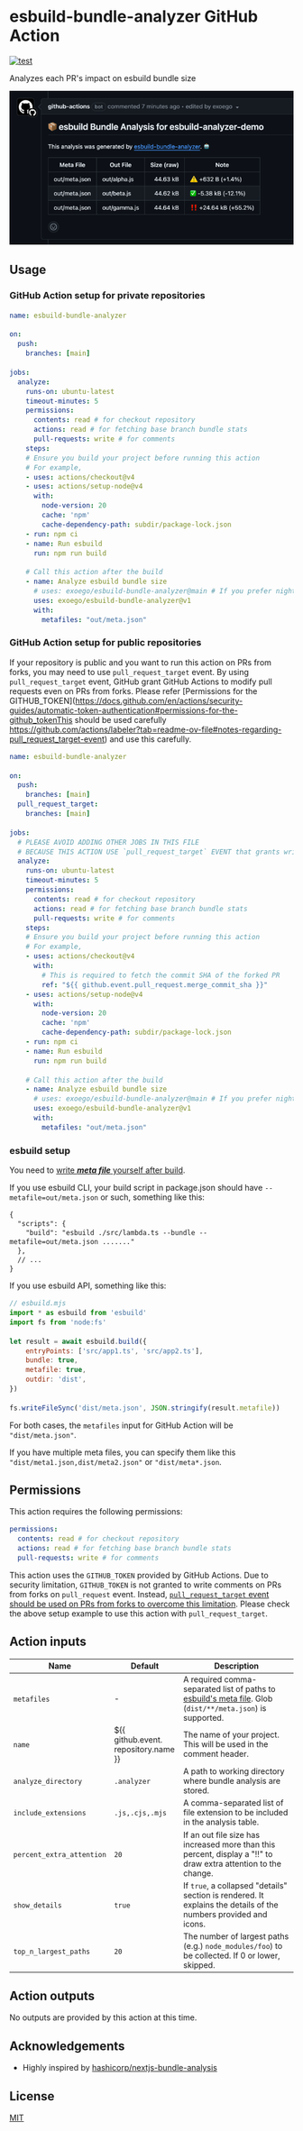 # esbuild-bundle-analyzer GitHub Action

[![test](https://github.com/exoego/esbuild-bundle-analyzer/actions/workflows/ci.yml/badge.svg)](https://github.com/exoego/esbuild-bundle-analyzer/actions/workflows/ci.yml)

Analyzes each PR's impact on esbuild bundle size

![comment-example](/doc/comment.png "Comment Example")

## Usage

### GitHub Action setup for private repositories

```yaml
name: esbuild-bundle-analyzer

on:
  push:
    branches: [main]

jobs:
  analyze:
    runs-on: ubuntu-latest
    timeout-minutes: 5
    permissions:
      contents: read # for checkout repository
      actions: read # for fetching base branch bundle stats
      pull-requests: write # for comments
    steps:
    # Ensure you build your project before running this action
    # For example,
    - uses: actions/checkout@v4
    - uses: actions/setup-node@v4
      with:
        node-version: 20
        cache: 'npm'
        cache-dependency-path: subdir/package-lock.json
    - run: npm ci
    - name: Run esbuild
      run: npm run build
    
    # Call this action after the build
    - name: Analyze esbuild bundle size
      # uses: exoego/esbuild-bundle-analyzer@main # If you prefer nightly!
      uses: exoego/esbuild-bundle-analyzer@v1
      with:
        metafiles: "out/meta.json"
```


### GitHub Action setup for public repositories

If your repository is public and you want to run this action on PRs from forks, you may need to use `pull_request_target` event.
By using `pull_request_target` event, GitHub grant GitHub Actions to modify pull requests even on PRs from forks.
Please refer [Permissions for the GITHUB_TOKEN](https://docs.github.com/en/actions/security-guides/automatic-token-authentication#permissions-for-the-github_tokenThis should be used carefully https://github.com/actions/labeler?tab=readme-ov-file#notes-regarding-pull_request_target-event) and use this carefully.

```yaml
name: esbuild-bundle-analyzer

on:
  push:
    branches: [main]
  pull_request_target:
    branches: [main]

jobs:
  # PLEASE AVOID ADDING OTHER JOBS IN THIS FILE
  # BECAUSE THIS ACTION USE `pull_request_target` EVENT that grants write permissions to GitHub Actions running on PRs from forks.
  analyze:
    runs-on: ubuntu-latest
    timeout-minutes: 5
    permissions:
      contents: read # for checkout repository
      actions: read # for fetching base branch bundle stats
      pull-requests: write # for comments    
    steps:
    # Ensure you build your project before running this action
    # For example,
    - uses: actions/checkout@v4
      with:
        # This is required to fetch the commit SHA of the forked PR
        ref: "${{ github.event.pull_request.merge_commit_sha }}"
    - uses: actions/setup-node@v4
      with:
        node-version: 20
        cache: 'npm'
        cache-dependency-path: subdir/package-lock.json
    - run: npm ci
    - name: Run esbuild
      run: npm run build
    
    # Call this action after the build
    - name: Analyze esbuild bundle size
      # uses: exoego/esbuild-bundle-analyzer@main # If you prefer nightly!
      uses: exoego/esbuild-bundle-analyzer@v1
      with:
        metafiles: "out/meta.json"
```

### esbuild setup

You need to [write ***meta file*** yourself after build](https://esbuild.github.io/api/#metafile).

If you use esbuild CLI, your build script in package.json should have `--metafile=out/meta.json` or such, something like this:

```json5
{
  "scripts": {
    "build": "esbuild ./src/lambda.ts --bundle --metafile=out/meta.json ......."
  },
  // ...
}
```

If you use esbuild API, something like this:

```javascript
// esbuild.mjs
import * as esbuild from 'esbuild'
import fs from 'node:fs'

let result = await esbuild.build({
    entryPoints: ['src/app1.ts', 'src/app2.ts'],
    bundle: true,
    metafile: true,
    outdir: 'dist',
})

fs.writeFileSync('dist/meta.json', JSON.stringify(result.metafile))
```

For both cases, the `metafiles` input for GitHub Action will be `"dist/meta.json"`.

If you have multiple meta files, you can specify them like this `"dist/meta1.json,dist/meta2.json"` or `"dist/meta*.json`.

## Permissions

This action requires the following permissions:

```yaml
permissions:
  contents: read # for checkout repository
  actions: read # for fetching base branch bundle stats
  pull-requests: write # for comments
```

This action uses the `GITHUB_TOKEN` provided by GitHub Actions.
Due to security limitation, `GITHUB_TOKEN` is not granted to write comments on PRs from forks on `pull_request` event.
Instead, [`pull_request_target` event should be used on PRs from forks to overcome this limitation](https://docs.github.com/en/actions/security-guides/automatic-token-authentication).
Please check the above setup example to use this action with `pull_request_target`.

## Action inputs

| Name                      | Default                               | Description                                                                                                      |
|---------------------------|---------------------------------------|------------------------------------------------------------------------------------------------------------------|
| `metafiles`               | -                                     | A required comma-separated list of paths to [esbuild's meta file]([https://esbuild.github.io/api/#metafile]). Glob (`dist/**/meta.json`) is supported. |
| `name`                    | ${{ github.event.<br>repository.name }} | The name of your project. This will be used in the comment header.                                             |
| `analyze_directory`       | `.analyzer`                           | A path to working directory where bundle analysis are stored.                                                    |
| `include_extensions`      | `.js,.cjs,.mjs`                       | A comma-separated list of file extension to be included in the analysis table.                                   |
| `percent_extra_attention` | `20`                                  | If an out file size has increased more than this percent, display a "‼️" to draw extra attention to the change.  |
| `show_details`            | `true`                                | If `true`, a collapsed "details" section is rendered. It explains the details of the numbers provided and icons. |
| `top_n_largest_paths`     | `20`                                  | The number of largest paths (e.g.) `node_modules/foo`) to be collected. If 0 or lower, skipped.                  |

## Action outputs

No outputs are provided by this action at this time.

## Acknowledgements

- Highly inspired by [hashicorp/nextjs-bundle-analysis](https://github.com/hashicorp/nextjs-bundle-analysis)

## License

[MIT](LICENSE)
